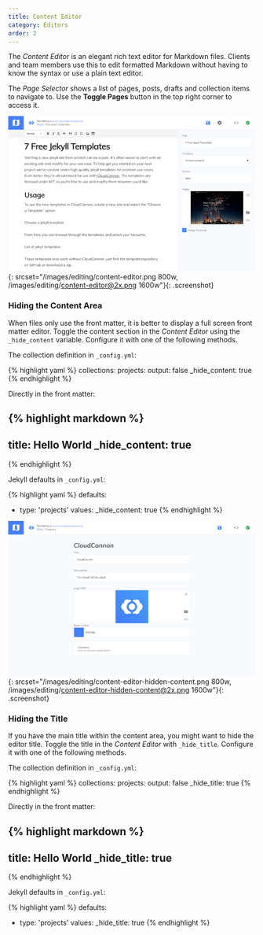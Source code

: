 ```yaml
---
title: Content Editor
category: Editors
order: 2
---
```


The *Content Editor* is an elegant rich text editor for Markdown files.
Clients and team members use this to edit formatted Markdown without having to know the syntax or use a plain text editor.

The *Page Selector* shows a list of pages, posts, drafts and collection items to navigate to.
Use the **Toggle Pages** button in the top right corner to access it.

![Content Editor](/images/editing/content-editor.png){: srcset="/images/editing/content-editor.png 800w, /images/editing/content-editor@2x.png 1600w"}{: .screenshot}


### Hiding the Content Area

When files only use the front matter, it is better to display a full screen front matter editor. Toggle the content section in the *Content Editor* using the `_hide_content` variable. Configure it with one of the following methods.

The collection definition in `_config.yml`:

{% highlight yaml %}
collections:
  projects:
    output: false
    _hide_content: true
{% endhighlight %}

Directly in the front matter:

{% highlight markdown %}
---
title: Hello World
_hide_content: true
---
{% endhighlight %}

Jekyll defaults in `_config.yml`:

{% highlight yaml %}
defaults:
  - type: 'projects'
    values:
      _hide_content: true
{% endhighlight %}

![Content Editor with no content section](/images/editing/content-editor-hidden-content.png){: srcset="/images/editing/content-editor-hidden-content.png 800w, /images/editing/content-editor-hidden-content@2x.png 1600w"}{: .screenshot}

### Hiding the Title

If you have the main title within the content area, you might want to hide the editor title. Toggle the title in the *Content Editor* with `_hide_title`. Configure it with one of the following methods.

The collection definition in `_config.yml`:

{% highlight yaml %}
collections:
  projects:
    output: false
    _hide_title: true
{% endhighlight %}

Directly in the front matter:

{% highlight markdown %}
---
title: Hello World
_hide_title: true
---
{% endhighlight %}

Jekyll defaults in `_config.yml`:

{% highlight yaml %}
defaults:
  - type: 'projects'
    values:
      _hide_title: true
{% endhighlight %}
